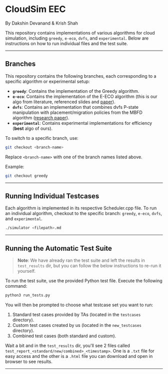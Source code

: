 # CloudSim EEC
By Dakshin Devanand & Krish Shah

This repository contains implementations of various algorithms for cloud simulation, including `greedy`, `e-eco`, `dvfs`, and `experimental`. Below are instructions on how to run individual files and the test suite.

---

## Branches

This repository contains the following branches, each corresponding to a specific algorithm or experimental setup:

- **`greedy`**: Contains the implementation of the Greedy algorithm.
- **`e-eco`**: Contains the implementation of the E-ECO algorithm (this is our algo from literature, referenced slides and [paper](https://www.researchgate.net/publication/310451800_E-eco_Performance-Aware_Energy-Efficient_Cloud_Data_Center_Orchestration)).
- **`dvfs`**: Contains an implementation that combines dvfs P-state manipulation with placement/migration policies from the MBFD algorithm ([research paper](https://www.sciencedirect.com/science/article/pii/S0167739X11000689)).
- **`experimental`**: Contains experimental implementations for efficiency (**best** algo of ours).

To switch to a specific branch, use:
```bash
git checkout <branch-name>
```

Replace `<branch-name>` with one of the branch names listed above.

Example:
```bash
git checkout greedy
```

---


## Running Individual Testcases

Each algorithm is implemented in its respective Scheduler.cpp file. To run an individual algorithm, checkout to the specific branch: `greedy`, `e-eco`, `dvfs`, and `experimental`.

```bash
./simulator <filepath>.md
```

---

## Running the Automatic Test Suite

> **Note**: We have already ran the test suite and left the results in `test_results` dir, but you can follow the below instructions to re-run it yourself.


To run the test suite, use the provided Python test file. Execute the following command:

```bash
python3 run_tests.py
```

You will then be prompted to choose what testcase set you want to run:
1. Standard test cases provided by TAs (located in the `testcases` directory).
2. Custom test cases created by us (located in the `new_testcases` directory).
3. Combined test cases (both standard and custom).

Wait a bit and in the `test_results` dir, you'll see 2 files called `test_report_<standard/new/combined>_<timestamp>`. One is a `.txt` file
for easy access and the other is a `.html` file you can download and open in browser to see results.

---

